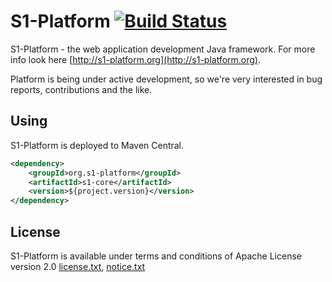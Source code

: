 # S1-Platform [![Build Status](https://travis-ci.org/s1-platform/s1.png?branch=master)](https://travis-ci.org/s1-platform/s1)

S1-Platform - the web application development Java framework.
For more info look here [http://s1-platform.org](http://s1-platform.org).

Platform is being under active development, so we're very interested in bug reports,
contributions and the like.

Using
-----

S1-Platform is deployed to Maven Central.

```xml
<dependency>
    <groupId>org.s1-platform</groupId>
    <artifactId>s1-core</artifactId>
    <version>${project.version}</version>
</dependency>
```

License
-------

S1-Platform is available under terms and conditions of Apache License version 2.0 [license.txt](https://raw.github.com/s1-platform/s1/master/S1-LICENSE.txt), [notice.txt](https://raw.github.com/s1-platform/s1/master/S1-NOTICE.txt)